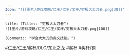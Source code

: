 ```yaml
---
Icon: "![[图片/游戏攻略/仁王/仁王/奖杯/穷极大太刀者.png|30]]"
---
```

```ad-common-bronze-trophy
title: (Title:: "穷极大太刀者")
![[图片/游戏攻略/仁王/仁王/奖杯/穷极大太刀者.png|100]]

(Comment:: "学会大太刀的奥义技能。")
```

#仁王/仁王/奖杯/DLC/东北之龙 #奖杯 #奖杯/铜
